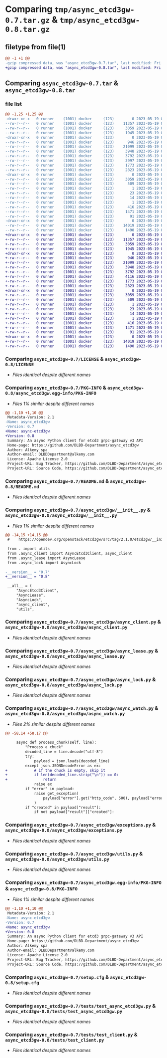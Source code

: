 # Comparing `tmp/async_etcd3gw-0.7.tar.gz` & `tmp/async_etcd3gw-0.8.tar.gz`

## filetype from file(1)

```diff
@@ -1 +1 @@
-gzip compressed data, was "async_etcd3gw-0.7.tar", last modified: Fri May 19 08:49:38 2023, max compression
+gzip compressed data, was "async_etcd3gw-0.8.tar", last modified: Fri May 19 09:40:04 2023, max compression
```

## Comparing `async_etcd3gw-0.7.tar` & `async_etcd3gw-0.8.tar`

### file list

```diff
@@ -1,25 +1,25 @@
-drwxr-xr-x   0 runner    (1001) docker     (123)        0 2023-05-19 08:49:38.122823 async_etcd3gw-0.7/
--rw-r--r--   0 runner    (1001) docker     (123)    11357 2023-05-19 08:49:13.000000 async_etcd3gw-0.7/LICENSE
--rw-r--r--   0 runner    (1001) docker     (123)     3059 2023-05-19 08:49:38.122823 async_etcd3gw-0.7/PKG-INFO
--rw-r--r--   0 runner    (1001) docker     (123)     1945 2023-05-19 08:49:13.000000 async_etcd3gw-0.7/README.md
-drwxr-xr-x   0 runner    (1001) docker     (123)        0 2023-05-19 08:49:38.122823 async_etcd3gw-0.7/async_etcd3gw/
--rw-r--r--   0 runner    (1001) docker     (123)      946 2023-05-19 08:49:13.000000 async_etcd3gw-0.7/async_etcd3gw/__init__.py
--rw-r--r--   0 runner    (1001) docker     (123)    21099 2023-05-19 08:49:13.000000 async_etcd3gw-0.7/async_etcd3gw/async_client.py
--rw-r--r--   0 runner    (1001) docker     (123)     3948 2023-05-19 08:49:13.000000 async_etcd3gw-0.7/async_etcd3gw/async_lease.py
--rw-r--r--   0 runner    (1001) docker     (123)     3792 2023-05-19 08:49:13.000000 async_etcd3gw-0.7/async_etcd3gw/async_lock.py
--rw-r--r--   0 runner    (1001) docker     (123)     3997 2023-05-19 08:49:13.000000 async_etcd3gw-0.7/async_etcd3gw/async_watch.py
--rw-r--r--   0 runner    (1001) docker     (123)     1773 2023-05-19 08:49:13.000000 async_etcd3gw-0.7/async_etcd3gw/exceptions.py
--rw-r--r--   0 runner    (1001) docker     (123)     2823 2023-05-19 08:49:13.000000 async_etcd3gw-0.7/async_etcd3gw/utils.py
-drwxr-xr-x   0 runner    (1001) docker     (123)        0 2023-05-19 08:49:38.122823 async_etcd3gw-0.7/async_etcd3gw.egg-info/
--rw-r--r--   0 runner    (1001) docker     (123)     3059 2023-05-19 08:49:38.000000 async_etcd3gw-0.7/async_etcd3gw.egg-info/PKG-INFO
--rw-r--r--   0 runner    (1001) docker     (123)      509 2023-05-19 08:49:38.000000 async_etcd3gw-0.7/async_etcd3gw.egg-info/SOURCES.txt
--rw-r--r--   0 runner    (1001) docker     (123)        1 2023-05-19 08:49:38.000000 async_etcd3gw-0.7/async_etcd3gw.egg-info/dependency_links.txt
--rw-r--r--   0 runner    (1001) docker     (123)       23 2023-05-19 08:49:38.000000 async_etcd3gw-0.7/async_etcd3gw.egg-info/requires.txt
--rw-r--r--   0 runner    (1001) docker     (123)       14 2023-05-19 08:49:38.000000 async_etcd3gw-0.7/async_etcd3gw.egg-info/top_level.txt
--rw-r--r--   0 runner    (1001) docker     (123)        1 2023-05-19 08:49:37.000000 async_etcd3gw-0.7/async_etcd3gw.egg-info/zip-safe
--rw-r--r--   0 runner    (1001) docker     (123)      416 2023-05-19 08:49:13.000000 async_etcd3gw-0.7/pyproject.toml
--rw-r--r--   0 runner    (1001) docker     (123)     1471 2023-05-19 08:49:38.126823 async_etcd3gw-0.7/setup.cfg
--rw-r--r--   0 runner    (1001) docker     (123)       91 2023-05-19 08:49:13.000000 async_etcd3gw-0.7/setup.py
-drwxr-xr-x   0 runner    (1001) docker     (123)        0 2023-05-19 08:49:38.122823 async_etcd3gw-0.7/tests/
--rw-r--r--   0 runner    (1001) docker     (123)    14019 2023-05-19 08:49:13.000000 async_etcd3gw-0.7/tests/test_async_etcd3gw.py
--rw-r--r--   0 runner    (1001) docker     (123)     1490 2023-05-19 08:49:13.000000 async_etcd3gw-0.7/tests/test_client.py
+drwxr-xr-x   0 runner    (1001) docker     (123)        0 2023-05-19 09:40:04.066371 async_etcd3gw-0.8/
+-rw-r--r--   0 runner    (1001) docker     (123)    11357 2023-05-19 09:39:34.000000 async_etcd3gw-0.8/LICENSE
+-rw-r--r--   0 runner    (1001) docker     (123)     3059 2023-05-19 09:40:04.066371 async_etcd3gw-0.8/PKG-INFO
+-rw-r--r--   0 runner    (1001) docker     (123)     1945 2023-05-19 09:39:34.000000 async_etcd3gw-0.8/README.md
+drwxr-xr-x   0 runner    (1001) docker     (123)        0 2023-05-19 09:40:04.066371 async_etcd3gw-0.8/async_etcd3gw/
+-rw-r--r--   0 runner    (1001) docker     (123)      946 2023-05-19 09:39:34.000000 async_etcd3gw-0.8/async_etcd3gw/__init__.py
+-rw-r--r--   0 runner    (1001) docker     (123)    21099 2023-05-19 09:39:34.000000 async_etcd3gw-0.8/async_etcd3gw/async_client.py
+-rw-r--r--   0 runner    (1001) docker     (123)     3948 2023-05-19 09:39:34.000000 async_etcd3gw-0.8/async_etcd3gw/async_lease.py
+-rw-r--r--   0 runner    (1001) docker     (123)     3792 2023-05-19 09:39:34.000000 async_etcd3gw-0.8/async_etcd3gw/async_lock.py
+-rw-r--r--   0 runner    (1001) docker     (123)     4116 2023-05-19 09:39:34.000000 async_etcd3gw-0.8/async_etcd3gw/async_watch.py
+-rw-r--r--   0 runner    (1001) docker     (123)     1773 2023-05-19 09:39:34.000000 async_etcd3gw-0.8/async_etcd3gw/exceptions.py
+-rw-r--r--   0 runner    (1001) docker     (123)     2823 2023-05-19 09:39:34.000000 async_etcd3gw-0.8/async_etcd3gw/utils.py
+drwxr-xr-x   0 runner    (1001) docker     (123)        0 2023-05-19 09:40:04.066371 async_etcd3gw-0.8/async_etcd3gw.egg-info/
+-rw-r--r--   0 runner    (1001) docker     (123)     3059 2023-05-19 09:40:04.000000 async_etcd3gw-0.8/async_etcd3gw.egg-info/PKG-INFO
+-rw-r--r--   0 runner    (1001) docker     (123)      509 2023-05-19 09:40:04.000000 async_etcd3gw-0.8/async_etcd3gw.egg-info/SOURCES.txt
+-rw-r--r--   0 runner    (1001) docker     (123)        1 2023-05-19 09:40:04.000000 async_etcd3gw-0.8/async_etcd3gw.egg-info/dependency_links.txt
+-rw-r--r--   0 runner    (1001) docker     (123)       23 2023-05-19 09:40:04.000000 async_etcd3gw-0.8/async_etcd3gw.egg-info/requires.txt
+-rw-r--r--   0 runner    (1001) docker     (123)       14 2023-05-19 09:40:04.000000 async_etcd3gw-0.8/async_etcd3gw.egg-info/top_level.txt
+-rw-r--r--   0 runner    (1001) docker     (123)        1 2023-05-19 09:40:03.000000 async_etcd3gw-0.8/async_etcd3gw.egg-info/zip-safe
+-rw-r--r--   0 runner    (1001) docker     (123)      416 2023-05-19 09:39:34.000000 async_etcd3gw-0.8/pyproject.toml
+-rw-r--r--   0 runner    (1001) docker     (123)     1471 2023-05-19 09:40:04.066371 async_etcd3gw-0.8/setup.cfg
+-rw-r--r--   0 runner    (1001) docker     (123)       91 2023-05-19 09:39:34.000000 async_etcd3gw-0.8/setup.py
+drwxr-xr-x   0 runner    (1001) docker     (123)        0 2023-05-19 09:40:04.066371 async_etcd3gw-0.8/tests/
+-rw-r--r--   0 runner    (1001) docker     (123)    14019 2023-05-19 09:39:34.000000 async_etcd3gw-0.8/tests/test_async_etcd3gw.py
+-rw-r--r--   0 runner    (1001) docker     (123)     1490 2023-05-19 09:39:34.000000 async_etcd3gw-0.8/tests/test_client.py
```

### Comparing `async_etcd3gw-0.7/LICENSE` & `async_etcd3gw-0.8/LICENSE`

 * *Files identical despite different names*

### Comparing `async_etcd3gw-0.7/PKG-INFO` & `async_etcd3gw-0.8/async_etcd3gw.egg-info/PKG-INFO`

 * *Files 1% similar despite different names*

```diff
@@ -1,10 +1,10 @@
 Metadata-Version: 2.1
-Name: async_etcd3gw
-Version: 0.7
+Name: async-etcd3gw
+Version: 0.8
 Summary: An async Python client for etcd3 grpc-gateway v3 API
 Home-page: https://github.com/DLBD-Department/async_etcd3gw
 Author: Alkemy spa
 Author-email: DLBDDepartment@alkemy.com
 License: Apache License 2.0
 Project-URL: Bug Tracker, https://github.com/DLBD-Department/async_etcd3gw/issues
 Project-URL: Source Code, https://github.com/DLBD-Department/async_etcd3gw
```

### Comparing `async_etcd3gw-0.7/README.md` & `async_etcd3gw-0.8/README.md`

 * *Files identical despite different names*

### Comparing `async_etcd3gw-0.7/async_etcd3gw/__init__.py` & `async_etcd3gw-0.8/async_etcd3gw/__init__.py`

 * *Files 1% similar despite different names*

```diff
@@ -14,15 +14,15 @@
 #    https://opendev.org/openstack/etcd3gw/src/tag/2.1.0/etcd3gw/__init__.py
 
 from . import utils
 from .async_client import AsyncEtcd3Client, async_client
 from .async_lease import AsyncLease
 from .async_lock import AsyncLock
 
-__version__ = "0.7"
+__version__ = "0.8"
 
 __all__ = (
     "AsyncEtcd3Client",
     "AsyncLease",
     "AsyncLock",
     "async_client",
     "utils",
```

### Comparing `async_etcd3gw-0.7/async_etcd3gw/async_client.py` & `async_etcd3gw-0.8/async_etcd3gw/async_client.py`

 * *Files identical despite different names*

### Comparing `async_etcd3gw-0.7/async_etcd3gw/async_lease.py` & `async_etcd3gw-0.8/async_etcd3gw/async_lease.py`

 * *Files identical despite different names*

### Comparing `async_etcd3gw-0.7/async_etcd3gw/async_lock.py` & `async_etcd3gw-0.8/async_etcd3gw/async_lock.py`

 * *Files identical despite different names*

### Comparing `async_etcd3gw-0.7/async_etcd3gw/async_watch.py` & `async_etcd3gw-0.8/async_etcd3gw/async_watch.py`

 * *Files 2% similar despite different names*

```diff
@@ -58,14 +58,17 @@
 
     async def process_chunk(self, line):
         "Process a chuck"
         decoded_line = line.decode("utf-8")
         try:
             payload = json.loads(decoded_line)
         except json.JSONDecodeError as ex:
+            # if the chuck is empty, skip it
+            if len(decoded_line.strip("\n")) == 0:
+                return
             raise ex
         if "error" in payload:
             raise get_exception(
                 payload["error"].get("http_code", 500), payload["error"].get("http_status", ""), payload["error"].get("message", "")
             )
         if "created" in payload["result"]:
             if not payload["result"]["created"]:
```

### Comparing `async_etcd3gw-0.7/async_etcd3gw/exceptions.py` & `async_etcd3gw-0.8/async_etcd3gw/exceptions.py`

 * *Files identical despite different names*

### Comparing `async_etcd3gw-0.7/async_etcd3gw/utils.py` & `async_etcd3gw-0.8/async_etcd3gw/utils.py`

 * *Files identical despite different names*

### Comparing `async_etcd3gw-0.7/async_etcd3gw.egg-info/PKG-INFO` & `async_etcd3gw-0.8/PKG-INFO`

 * *Files 1% similar despite different names*

```diff
@@ -1,10 +1,10 @@
 Metadata-Version: 2.1
-Name: async-etcd3gw
-Version: 0.7
+Name: async_etcd3gw
+Version: 0.8
 Summary: An async Python client for etcd3 grpc-gateway v3 API
 Home-page: https://github.com/DLBD-Department/async_etcd3gw
 Author: Alkemy spa
 Author-email: DLBDDepartment@alkemy.com
 License: Apache License 2.0
 Project-URL: Bug Tracker, https://github.com/DLBD-Department/async_etcd3gw/issues
 Project-URL: Source Code, https://github.com/DLBD-Department/async_etcd3gw
```

### Comparing `async_etcd3gw-0.7/setup.cfg` & `async_etcd3gw-0.8/setup.cfg`

 * *Files identical despite different names*

### Comparing `async_etcd3gw-0.7/tests/test_async_etcd3gw.py` & `async_etcd3gw-0.8/tests/test_async_etcd3gw.py`

 * *Files identical despite different names*

### Comparing `async_etcd3gw-0.7/tests/test_client.py` & `async_etcd3gw-0.8/tests/test_client.py`

 * *Files identical despite different names*

